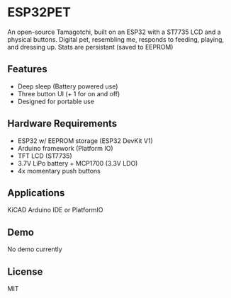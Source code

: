 # ESP32PET

An open-source Tamagotchi, built on an ESP32 with a ST7735 LCD and a physical buttons. 
Digital pet, resembling me, responds to feeding, playing, and dressing up. 
Stats are persistant (saved to EEPROM)

## Features
- Deep sleep (Battery powered use)
- Three button UI (+ 1 for on and off)
- Designed for portable use

## Hardware Requirements
- ESP32 w/ EEPROM storage (ESP32 DevKit V1)
- Arduino framework (Platform IO)
- TFT LCD (ST7735)
- 3.7V LiPo battery + MCP1700 (3.3V LDO)
- 4x momentary push buttons

## Applications
KiCAD
Arduino IDE or PlatformIO

## Demo

No demo currently

## License

MIT